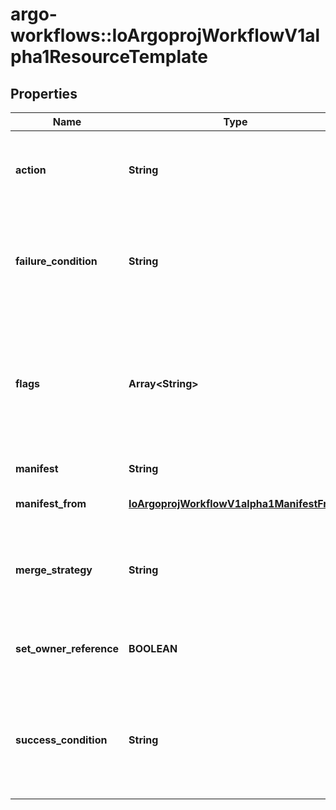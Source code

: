 # argo-workflows::IoArgoprojWorkflowV1alpha1ResourceTemplate

## Properties
Name | Type | Description | Notes
------------ | ------------- | ------------- | -------------
**action** | **String** | Action is the action to perform to the resource. Must be one of: get, create, apply, delete, replace, patch | 
**failure_condition** | **String** | FailureCondition is a label selector expression which describes the conditions of the k8s resource in which the step was considered failed | [optional] 
**flags** | **Array&lt;String&gt;** | Flags is a set of additional options passed to kubectl before submitting a resource I.e. to disable resource validation: flags: [  \&quot;--validate&#x3D;false\&quot;  # disable resource validation ] | [optional] 
**manifest** | **String** | Manifest contains the kubernetes manifest | [optional] 
**manifest_from** | [**IoArgoprojWorkflowV1alpha1ManifestFrom**](IoArgoprojWorkflowV1alpha1ManifestFrom.md) | ManifestFrom is the source for a single kubernetes manifest | [optional] 
**merge_strategy** | **String** | MergeStrategy is the strategy used to merge a patch. It defaults to \&quot;strategic\&quot; Must be one of: strategic, merge, json | [optional] 
**set_owner_reference** | **BOOLEAN** | SetOwnerReference sets the reference to the workflow on the OwnerReference of generated resource. | [optional] 
**success_condition** | **String** | SuccessCondition is a label selector expression which describes the conditions of the k8s resource in which it is acceptable to proceed to the following step | [optional] 


